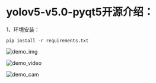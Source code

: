 # yolov5-v5.0-pyqt5开源介绍：



1、环境安装：

```
pip install -r requirements.txt
```



![demo_img](https://imgbed-niu.tkcraft.cn/typora-markdown/demo_img.png)

![demo_video](https://imgbed-niu.tkcraft.cn/typora-markdown/demo_video.png)

![demo_cam](https://imgbed-niu.tkcraft.cn/typora-markdown/demo_cam.png)

